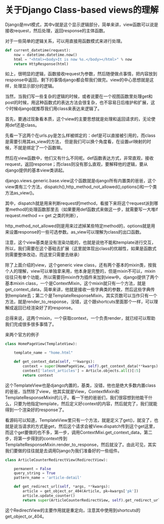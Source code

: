 # 关于Django Class-based views的理解		

Django是mvt模式，其中v就是这个显示逻辑部分，简单来讲，view函数可以说是接收request，然后处理，返回response的主体函数。

对于一些简单的逻辑关系，可以用直接用函数模式来进行处理。

```python
def current_datetime(request):
    now = datetime.datetime.now()
    html = "<html><body>It is now %s.</body></html>" % now
    return HttpResponse(html)
```

如上，很明显的逻辑，函数接收request为参数，然后随便做点事情，把内容放到response中返回，剩下的事情django都会帮我们做完。view的中心思想就是这样，处理显示部分的逻辑。

当然，当我们写一些复杂的逻辑的时候，或者说要在一个视图函数里处理get和post的时候，用这种函数式的表达方法会很复杂，也不容易日后维护和扩展，这个时候django就推荐我们用class来表达来逻辑了。

首先，要通过现象看本质，这个view的主要思想就是处理和返回请求的，无论使用def还是class。

先看一下这两个在urls.py是怎么样被绑定的：def是可以直接被引用的，而class是需要引用其as_view的方法， 但是我们可以换个角度看，在设置url映射的时候，不就是绑定了一个函数嘛。

然后在view函数中，他们又有什么不同呢。def函数表达方式，非常直观，接收request，返回response；而class则没有那么直观，要解释他的逻辑，要从django提供的基本view类讲起。

django.views.generic.base.view这个函数就是django所有内置类的爸爸，这个view类有三个方法，dispatch(),http_method_not_allowed(),options()和一个类方法as_view()。

其中，dispatch就是用来判断request的method，看接下来将这个request派到哪里method的处理函数那里去（如果要用def函数式来做这一步，就需要写一大堆if request.method == get 之类的判断），

http_method_not_allowed则是用来过滤掉某些特定method的，options就是用来设置response的一些可选参数。as_view可以理解为class的出口函数。

注意，这个view基类是没有渲染功能的，也就是说他不能和template进行交互，所以，我们需要在这个基础去扩展（这里就体现出class的优越性，如果是函数式则需要整体改动，而这里只需要去继承）

除了上面介绍的view，这个generic view class，还有两个基本的mixin类，按我个人的理解，view可以单独拿来用，他本身是完整的，但是mixin不可以，mixin往往只有单个功能，所以需要将mixin作为插件来加到view中。django提供了两个基本mixin class，一个是ContextMixin，这个mixin就只有一个方法，就是get_context_data，简单来讲，他就是接收一些字典类的参数，然后这些字典传到template去；第二个是TemplateResponseMixin，其实页数可以当作只有一个方法，就是render_to_response，没错，这个跟shortcuts里面那个一样，可以理解成返回已经渲染好了的response。

总得来说，这两个mixin，一个获取context，一个负责render，就已经可以帮助我们完成很多很多事情了。

来两个官方的例子

```python
class HomePageView(TemplateView):

    template_name = "home.html"

    def get_context_data(self, **kwargs):
        context = super(HomePageView, self).get_context_data(**kwargs)
        context['latest_articles'] = Article.objects.all()[:5]
        return context
```

这个TemplateView也是django内置的，基类，没错，他也是绝大多数内置class的爸爸，当然除了view，他其实就是View，ContextMixin和TemplateResponseMixin的儿子。看一下他的爸爸们，我们很容想到他能干什么，只要为他指定template，然后定义好context的内容，然后就完了，我们就能得到一个渲染好的response了。

看源码可以知道，TemplateView里只有一个方法，就是定义了get()，就没了，也就是说当请求的方式是get，然后这个请求会被View.dispatch传到这个get这里，而这个get要做的也不多，第一步，调用ContextMixi.get_context_data，第二步，将第一步得到的context传到TemplalteResponseMixin.render_to_response，然后就没了。由此可见，其实我们要做的往往就是去调用Django为我们准备好的一些组件。

```python
class ArticleCounterRedirectView(RedirectView):

    permanent = False
    query_string = True
    pattern_name = 'article-detail'

    def get_redirect_url(self, *args, **kwargs):
        article = get_object_or_404(Article, pk=kwargs['pk'])
        article.update_counter()
        return super(ArticleCounterRedirectView, self).get_redirect_url(*args, **kwargs)
```

这个RedirectView的主要作用就是重定向，注意其中使用到shortcuts的get_object_or_404。